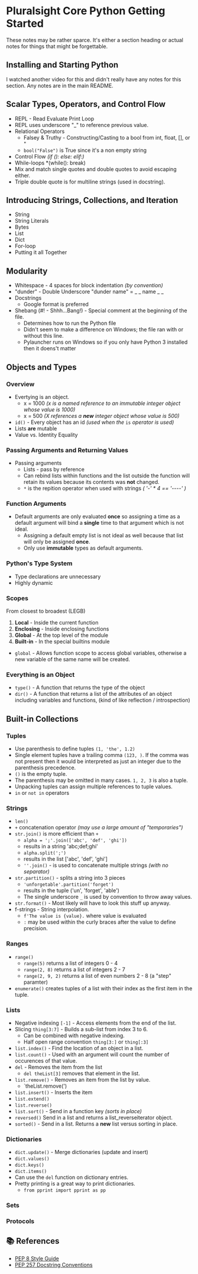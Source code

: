 # Pluralsight Core Python Getting Started

These notes may be rather sparce.  It's either a section heading or actual notes for things that might be forgettable.

## Installing and Starting Python

I watched another video for this and didn't really have any notes for this section.  Any notes are in the main README.

## Scalar Types, Operators, and Control Flow

* REPL - Read Evaluate Print Loop
* REPL uses underscore "_" to reference previous value.
* Relational Operators
  * Falsey & Truthy - Constructing/Casting to a bool from int, float, [], or "
  * `bool("False")` is True since it's a non empty string
* Control Flow  *(if (): else: elif:)*
* While-loops *(while(): break)
* Mix and match single quotes and double quotes to avoid escaping either.
* Triple double quote is for multiline strings (used in docstring).

## Introducing Strings, Collections, and Iteration

* String
* String Literals
* Bytes
* List
* Dict
* For-loop
* Putting it all Together

## Modularity

* Whitespace - 4 spaces for block indentation *(by convention)*
* "dunder" - Double Underscore "dunder name" = _ _ name _ _
* Docstrings
  * Google format is preferred
* Shebang (#! - Shhh...Bang!) - Special comment at the beginning of the file.
  * Determines how to run the Python file
  * Didn't seem to make a difference on Windows; the file ran with or without this line.
  * Pylauncher runs on Windows so if you only have Python 3 installed then it doens't matter

## Objects and Types

### Overview

* Evertying is an object.
  * x = 1000 *(x is a named reference to an immutable integer object whose value is 1000)*
  * x = 500 *(X references a **new** integer object whose value is 500)*
* `id()` - Every object has an id *(used when the* `is` *operator is used)*
* Lists **are** mutable
* Value vs. Identity Equality

### Passing Arguments and Returning Values

* Passing arguments
  * Lists - pass by reference
  * Can rebind lists within functions and the list outside the function will retain its values because its contents was **not** changed.
  * `*` is the repition operator when used with strings *( '-' \* 4 == '----' )*

### Function Arguments

* Default arguments are only evaluated **once** so assigning a time as a default argument will bind a **single** time to that argument which is not ideal.
  * Assigning a default empty list is not ideal as well because that list will only be assigned **once**.
  * Only use **immutable** types as default arguments.

### Python's Type System

* Type declarations are unnecessary
* Highly dynamic

### Scopes

From closest to broadest (LEGB)

1) **Local** - Inside the current function
2) **Enclosing** - Inside enclosing functions
3) **Global** - At the top level of the module
4) **Built-in** - In the special builtins module

* `global` - Allows function scope to access global variables, otherwise a new variable of the same name will be created.

### Everything is an Object

* `type()` - A function that returns the type of the object
* `dir()` - A function that returns a list of the attributes of an object including variables and functions, (kind of like reflection / introspection)

## Built-in Collections

### Tuples

* Use parenthesis to define tuples `(1, 'the', 1.2)`
* Single element tuples have a trailing comma `(123, )`. If the comma was not present then it would be interpreted as just an integer due to the parenthesis precedence.
* `()` is the empty tuple.
* The parenthesis may be omitted in many cases.  `1, 2, 3` is also a tuple.
* Unpacking tuples can assign multiple references to tuple values.
* `in` or `not in` operators

### Strings

* `len()`
* `+` concatenation operator *(may use a large amount of "temporaries")*
* `str.join()` is more efficient than `+`
  * `alpha = ';'.join(['abc', 'def', 'ghi'])`
  * results in a string 'abc;def;ghi'
  * `alpha.split(';')`
  * results in the list ['abc', 'def', 'ghi']
  * `''.join()` - is used to concatenate multiple strings *(with no separator)*
* `str.partition()` - splits a string into 3 pieces
  * `'unforgetable'.partition('forget')`
  * results in the tuple ('un', 'forget', 'able')
  * The single underscore `_` is used by convention to throw away values.
* `str.format()` - Most likely will have to look this stuff up anyway.
* f-strings - String interpolation.
  * `f'The value is {value}.` where value is evaluated
  * `:` may be used within the curly braces after the value to define precision.

### Ranges

* `range()`
  * `range(5)` returns a list of integers 0 - 4
  * `range(2, 8)` returns a list of integers 2 - 7
  * `range(2, 9, 2)` returns a list of even numbers 2 - 8 (a "step" paramter)
* `enumerate()` creates tuples of a list with their index as the first item in the tuple.

### Lists

* Negative indexing `[-1]` - Access elements from the end of the list.
* Slicing `thing[3:7]`  - Builds a sub-list from index 3 to 6.
  * Can be combined with negative indexing.
  * Half open range convention `thing[3:]` or `thing[:3]`
* `list.index()` - Find the location of an object in a list.
* `list.count()` - Used with an argument will count the number of occurences of that value.
* `del` - Removes the item from the list
  * `del theList[3]` removes that element in the list.
* `list.remove()` - Removes an item from the list by value.
  * `theList.remove(')
* `list.insert()` - Inserts the item 
* `list.extend()`
* `list.reverse()`
* `list.sort()` - Send in a function key *(sorts in place)*
* `reversed()` Send in a list and returns a list_reverseiterator object.
* `sorted()` - Send in a list. Returns a **new** list versus sorting in place.

### Dictionaries

* `dict.update()` - Merge dictionaries (update and insert)
* `dict.values()`
* `dict.keys()`
* `dict.items()`
* Can use the `del` function on dictionary entries.
* Pretty printing is a great way to print dictionaries.
  * `from pprint import pprint as pp`

### Sets

### Protocols

## :books: References

* [PEP 8 Style Guide](https://www.python.org/dev/peps/pep-0008/)
* [PEP 257 Docstring Conventions](https://www.python.org/dev/peps/pep-0257/)
